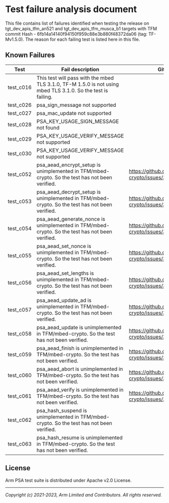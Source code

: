 
# Test failure analysis document

This file contains list of failures identified when testing the release
on tgt_dev_apis_tfm_an521 and  tgt_dev_apis_tfm_musca_b1
targets with TFM commit Hash - 6fb14a14140f94150f959c88e3b880f48372da06 (tag: TF-Mv1.5.0).
The reason for each failing test is listed here in this file.

## Known Failures

| Test | Fail description                                                                | Github issue |
|------|---------------------------------------------------------------------------------| ------------ |
|test_c016 | This test will pass with the mbed TLS 3.1.0, TF-M 1.5.0 is not using mbed TLS 3.1.0. So the test is failing. |  |
|test_c026 | psa_sign_message not supported | |
|test_c027 | psa_mac_update not supported |  |
|test_c028 | PSA_KEY_USAGE_SIGN_MESSAGE not found |  |
|test_c029 | PSA_KEY_USAGE_VERIFY_MESSAGE not supported |  |
|test_c030 | PSA_KEY_USAGE_VERIFY_MESSAGE not supported |  |
|test_c052 | psa_aead_encrypt_setup is unimplemented in TFM/mbed-crypto. So the test has not been verified. | https://github.com/ARMmbed/mbed-crypto/issues/381 |
|test_c053 | psa_aead_decrypt_setup is unimplemented in TFM/mbed-crypto. So the test has not been verified. | https://github.com/ARMmbed/mbed-crypto/issues/381 |
|test_c054 | psa_aead_generate_nonce is unimplemented in TFM/mbed-crypto. So the test has not been verified. | https://github.com/ARMmbed/mbed-crypto/issues/381 |
|test_c055 | psa_aead_set_nonce is unimplemented in TFM/mbed-crypto. So the test has not been verified. | https://github.com/ARMmbed/mbed-crypto/issues/381 |
|test_c056 | psa_aead_set_lengths is unimplemented in TFM/mbed-crypto. So the test has not been verified. | https://github.com/ARMmbed/mbed-crypto/issues/381 |
|test_c057 | psa_aead_update_ad is unimplemented in TFM/mbed-crypto. So the test has not been verified. | https://github.com/ARMmbed/mbed-crypto/issues/381 |
|test_c058 | psa_aead_update is unimplemented in TFM/mbed-crypto. So the test has not been verified. | https://github.com/ARMmbed/mbed-crypto/issues/381 |
|test_c059 | psa_aead_finish is unimplemented in TFM/mbed-crypto. So the test has not been verified. | https://github.com/ARMmbed/mbed-crypto/issues/381 |
|test_c060 | psa_aead_abort is unimplemented in TFM/mbed-crypto. So the test has not been verified. | https://github.com/ARMmbed/mbed-crypto/issues/381 |
|test_c061 | psa_aead_verify is unimplemented in TFM/mbed-crypto. So the test has not been verified. | https://github.com/ARMmbed/mbed-crypto/issues/381 |
|test_c062 | psa_hash_suspend is unimplemented in TFM/mbed-crypto. So the test has not been verified. |  |
|test_c063 | psa_hash_resume is unimplemented in TFM/mbed-crypto. So the test has not been verified. |  |

## License

Arm PSA test suite is distributed under Apache v2.0 License.

--------------

*Copyright (c) 2021-2023, Arm Limited and Contributors. All rights reserved.*
